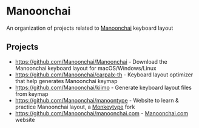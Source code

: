 # Manoonchai

An organization of projects related to [Manoonchai](https://manoonchai.com) keyboard layout

## Projects

- https://github.com/Manoonchai/Manoonchai - Download the Manoonchai keyboard layout for macOS/Windows/Linux
- https://github.com/Manoonchai/carpalx-th - Keyboard layout optimizer that help generates Manoonchai keymap
- https://github.com/Manoonchai/kiimo - Generate keyboard layout files from keymap
- https://github.com/Manoonchai/manoontype - Website to learn & practice Manoonchai layout, a [Monkeytype](https://github.com/monkeytypegame/monkeytype) fork
- https://github.com/Manoonchai/manoonchai.com - [Manoonchai.com](https://manoonchai.com) website
